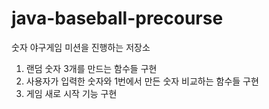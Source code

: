# java-baseball-precourse
숫자 야구게임 미션을 진행하는 저장소

1. 랜덤 숫자 3개를 만드는 함수들 구현
2. 사용자가 입력한 숫자와 1번에서 만든 숫자 비교하는 함수들 구현
3. 게임 새로 시작 기능 구현
